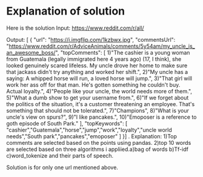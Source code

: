 # Explanation of solution
Here is the solution
Input:
https://www.reddit.com/r/all/

Output:
[
	{
		"url": "https://i.imgflip.com/1kzbwx.jpg",
		"commentsUrl": "https://www.reddit.com/r/AdviceAnimals/comments/5y54am/my_uncle_is_an_awesome_boss/",
		"topComments": [
    1)"The cashier is a young woman from Guatemala (legally immigrated here 4 years ago) (17, I think), she looked genuinely scared       lifeless. My uncle drove her home to make sure that jackass didn't try anything and worked her shift.",
    2)"My uncle has a saying: A whipped horse will run, a loved horse will jump.",
    3)"That girl will work her ass off for that man. He's gotten something he couldn't buy. Actual loyalty.",
    4)"People like your uncle, the world needs more of them.",
     5)"What a dumb show to get your username from.",
    6)"If we forget about the politics of the situation, it's a customer threatening an employee. That's something that should not be tolerated.",
    7)"Champions",
    8)"What is your uncle's view on spurs?",
    9)"I like pancakes.",
    10)"Emoposer is a reference to goth episode of South Park."
    ],
		"topKeywords": [
			"cashier","Guatemala","horse","jump","work","loyalty","uncle world needs","South park","pancakes","emoposer"
		]
	}]
.
Explanation:
1)Top comments are selected based on the points using pandas.
2)top 10 words are selected based on three algorithms i appliied.a)bag of words b)Tf-idf c)word_tokenize and their parts of speech.

Solution is for only one url mentioned above.
